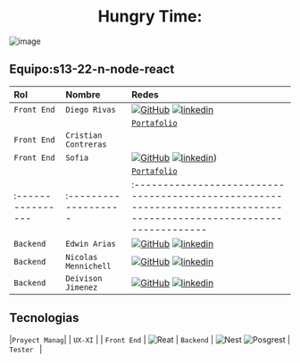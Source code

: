 
#              <h1 align="center">  Hungry Time: </h1>

![image](https://github.com/No-Country/s13-22-n-node-react/assets/54333113/ba49cda8-c0d8-42d7-8b9f-b9643892e261)


## Equipo:s13-22-n-node-react


| Rol               | Nombre               | Redes                                                                                                                 |
| :---------------- | :------------------- | :---------------------------------------------------------------------------------------------------------------------|
| `Front End`       | `Diego Rivas`        | [![GitHub]](https://github.com/DiegoRivasDev) [![linkedin]](https://www.linkedin.com/in/diego-rivas-96215129a/)       |
|                   |                      | [`Portafolio`](https://diegorivasdev.github.io/)                                                                      |
| `Front End`       | `Cristian Contreras` |                                                                                                                       |
| `Front End`       | `Sofia`              | [![GitHub]](https://github.com/SofiDevO) [![linkedin]](https://www.linkedin.com/in/sofidev/))                         |
|                   |                      |  [`Portafolio`](https://itssofi.dev/)                                                                                 |
| :---------------- | :------------------- | :---------------------------------------------------------------------------------------------------------------------|
|    `Backend`      | `Edwin Arias`        | [![GitHub]](github.com/ferwinred) [![linkedin]](www.linkedin.com/ferwinarias/)                                        |
|    `Backend`      | `Nicolas Mennichell` | [![GitHub]](www.github.com/michiqueli) [![linkedin]](www.linkedin.com/in/michiqueli/)                                 |
|    `Backend`      | `Deivison Jimenez`   | [![GitHub]](https://github.com/Deivison81) [![linkedin]](https://www.linkedin.com/in/deivison-jimenez/)               |



## Tecnologias

|`Proyect Manag`|
| `UX-XI`       |
| `Front End`   | ![Reat](https://img.shields.io/badge/-ReactJs-61DAFB?logo=react&logoColor=red) 
| `Backend`     | ![Nest](https://img.shields.io/badge/-NestJS-lightRed) ![Posgrest](https://img.shields.io/badge/-Posgrest-E0234E?logo=nest&logoColor=green)
| `Tester `     |



 
[linkedin]: https://img.shields.io/badge/linkedin-%230077B5.svg?style=for-the-badge&logo=linkedin&logoColor=white
[github]: https://img.shields.io/badge/github-%23121011.svg?style=for-the-badge&logo=github&logoColor=white
